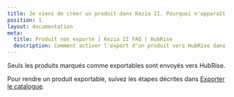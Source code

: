 ```yaml
---
title: Je viens de créer un produit dans Kezia II. Pourquoi n'apparaît-il pas dans mon catalogue HubRise ?
position: 1
layout: documentation
meta:
  title: Produit non exporté | Kezia II FAQ | HubRise
  description: Comment activer l'export d'un produit vers HubRise dans Kezia II.
---
```


Seuls les produits marqués comme exportables sont envoyés vers HubRise.

Pour rendre un produit exportable, suivez les étapes décrites dans [Exporter le catalogue](/apps/kezia/associer-codes-ref#exporter-le-catalogue).
